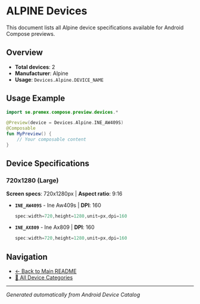 # ALPINE Devices

This document lists all Alpine device specifications available for Android Compose previews.

## Overview

- **Total devices**: 2
- **Manufacturer**: Alpine
- **Usage**: `Devices.Alpine.DEVICE_NAME`

## Usage Example

```kotlin
import se.premex.compose.preview.devices.*

@Preview(device = Devices.Alpine.INE_AW409S)
@Composable
fun MyPreview() {
    // Your composable content
}
```

## Device Specifications

### 720x1280 (Large)

**Screen specs**: 720x1280px | **Aspect ratio**: 9:16

- **`INE_AW409S`** - Ine Aw409s | **DPI**: 160
  ```kotlin
  spec:width=720,height=1280,unit=px,dpi=160
  ```

- **`INE_AX809`** - Ine Ax809 | **DPI**: 160
  ```kotlin
  spec:width=720,height=1280,unit=px,dpi=160
  ```

## Navigation

- [← Back to Main README](../../README.md)
- [📱 All Device Categories](../README.md)

---
*Generated automatically from Android Device Catalog*
